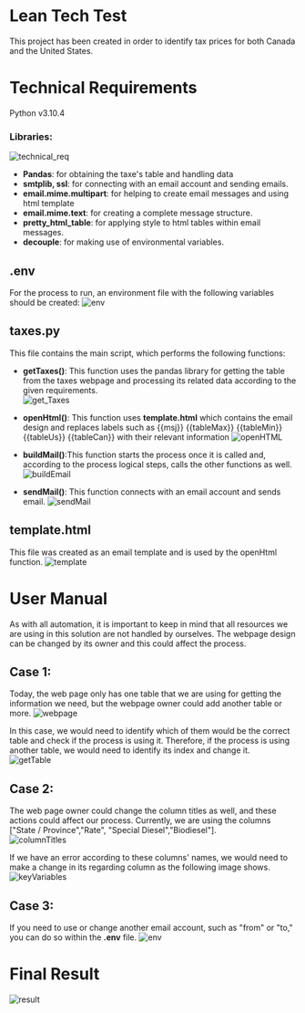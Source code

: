 # Lean Tech Test
This project has been created in order to identify tax prices for both Canada and the United States.

# Technical Requirements
Python v3.10.4
### Libraries:
![technical_req](https://user-images.githubusercontent.com/68198144/176246642-12ea4348-3f77-4fe3-b7fb-f69f1e3c2cfe.jpg)
* **Pandas**: for obtaining the taxe's table and handling data
* **smtplib, ssl**: for connecting with an email account and sending emails.
* **email.mime.multipart**: for helping to create email messages and using html template
* **email.mime.text**: for creating a complete message structure.
* **pretty_html_table**: for applying style to html tables within email messages.
* **decouple**: for making use of environmental variables.

## .env
For the process to run, an environment file with the following variables should be created:
![env](https://user-images.githubusercontent.com/68198144/176249373-c09d2b43-760b-4b57-afed-f563b9982c6a.jpg)

## taxes.py
This file contains the main script, which performs the following functions:
* **getTaxes()**: This function uses the pandas library for getting the table from the taxes webpage and processing its related data according to the given requirements.\
![get_Taxes](https://user-images.githubusercontent.com/68198144/176247544-d5722c3c-9032-4208-a889-018f8c396e98.jpg)

* **openHtml()**: This function uses **template.html**  which contains the email design and replaces labels such as {{msj}} {{tableMax}} {{tableMin}} {{tableUs}} {{tableCan}} with their relevant information
![openHTML](https://user-images.githubusercontent.com/68198144/176248285-0b63f09a-f232-4592-9db8-8a42a56b9706.jpg)

* **buildMail()**:This function starts the process once it is called and, according to the process logical steps, calls the other functions as well.\
![buildEmail](https://user-images.githubusercontent.com/68198144/176248471-d0b394bd-df5a-4a17-88d0-5fc0af6af98d.jpg)

* **sendMail()**: This function connects with an email account and sends email.
![sendMail](https://user-images.githubusercontent.com/68198144/176248396-ebab5fba-d65d-404e-bd83-54ccf51a760b.jpg)

## template.html
This file was created as an email template and is used by the openHtml function.
![template](https://user-images.githubusercontent.com/68198144/176249088-85739592-285c-4a82-99ec-1998f2a4a2ea.jpg)

# User Manual
As with all automation, it is important to keep in mind that all resources we are using in this solution are not handled by ourselves. The webpage design can be changed by its owner and this could affect the process.
## Case 1:
Today, the web page only has one table that we are using for getting the information we need, but the webpage owner could add another table or more.
![webpage](https://user-images.githubusercontent.com/68198144/176249877-bdc0b017-cf0a-4584-933e-f1508f042a54.jpg)

In this case, we would need to identify which of them would be the correct table and check if the process is using it. Therefore, if the process is using another table, we would need to identify its index and change it.\
![getTable](https://user-images.githubusercontent.com/68198144/176250571-9daf8f6f-117f-4ae9-8150-2d507412e642.jpg)

## Case 2:
The web page owner could change the column titles as well, and these actions could affect our process. Currently, we are using the columns ["State / Province","Rate", "Special Diesel","Biodiesel"].\
![columnTitles](https://user-images.githubusercontent.com/68198144/176250034-9a0e0d3e-6f94-4888-8330-4018c8ecaffd.jpg)

 If we have an error according to these columns' names, we would need to make a change in its regarding column as the following image shows.\
 ![keyVariables](https://user-images.githubusercontent.com/68198144/176250825-6a1b777d-5554-4e4b-b48b-84b5866c9f18.jpg)


## Case 3:
If you need to use or change another email account, such as "from" or "to," you can do so within the **.env** file.
![env](https://user-images.githubusercontent.com/68198144/176249373-c09d2b43-760b-4b57-afed-f563b9982c6a.jpg)

# Final Result
![result](https://user-images.githubusercontent.com/68198144/176276712-7a2dba55-7d01-43da-84e4-28d88da5a136.jpg)
